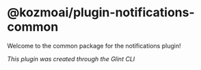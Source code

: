 # @kozmoai/plugin-notifications-common

Welcome to the common package for the notifications plugin!

_This plugin was created through the Glint CLI_
